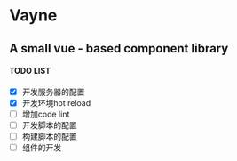 # Vayne

## A small vue - based component library

#### TODO LIST
- [x] 开发服务器的配置
- [x] 开发环境hot reload
- [ ] 增加code lint
- [ ] 开发脚本的配置
- [ ] 构建脚本的配置
- [ ] 组件的开发